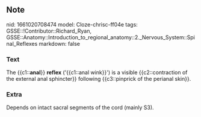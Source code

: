 ## Note
nid: 1661020708474
model: Cloze-chrisc-ff04e
tags: GSSE::!Contributor::Richard_Ryan, GSSE::Anatomy::Introduction_to_regional_anatomy::2._Nervous_System::Spinal_Reflexes
markdown: false

### Text
<div class="toggle">
  The {{c1::<strong>anal</strong>}} <strong>reflex</strong>
  ('{{c1::anal wink}}') is a visible {{c2::contraction of the
  external anal sphincter}} following {{c3::pinprick of the
  perianal skin}}.
</div>

### Extra
<p id="f8331c76-3f3a-4c37-aa0b-3484166f31a2" class="">Depends on
intact sacral segments of the cord (mainly S3).
